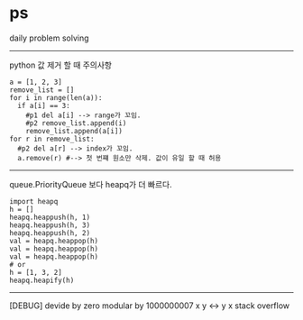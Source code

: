 # ps
daily problem solving





----
python 값 제거 할 때 주의사항
```
a = [1, 2, 3]
remove_list = []
for i in range(len(a)):
  if a[i] == 3:
    #p1 del a[i] --> range가 꼬임.
    #p2 remove_list.append(i)
    remove_list.append(a[i])
for r in remove_list:
  #p2 del a[r] --> index가 꼬임.
  a.remove(r) #--> 첫 번쨰 원소만 삭제. 값이 유일 할 때 허용
```
----
queue.PriorityQueue 보다 heapq가 더 빠르다.

```
import heapq
h = []
heapq.heappush(h, 1)
heapq.heappush(h, 3)
heapq.heappush(h, 2)
val = heapq.heappop(h)
val = heapq.heappop(h)
val = heapq.heappop(h)
# or
h = [1, 3, 2]
heapq.heapify(h)
```

----

[DEBUG]
devide by zero
modular by 1000000007
x y <-> y x
stack overflow
